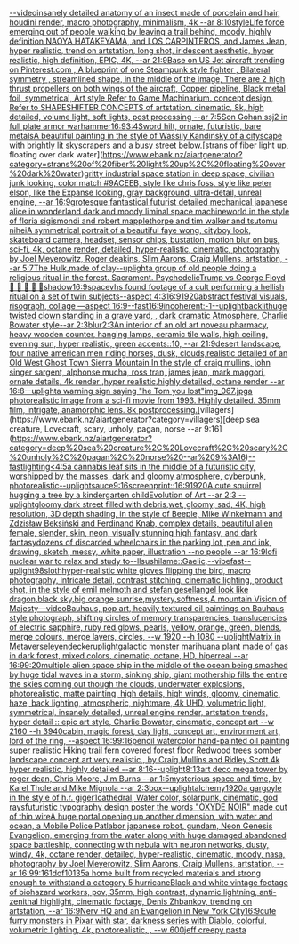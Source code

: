 [--video](https://www.ebank.nz/aiartgenerator?category=--video)[insanely detailed  anatomy  of an insect  made of  porcelain and hair, houdini render, macro photography,  minimalism, 4k --ar 8:10](https://www.ebank.nz/aiartgenerator?category=insanely%20detailed%20%20anatomy%20%20of%20an%20insect%20%20made%20of%20%20porcelain%20and%20hair%2C%20houdini%20render%2C%20macro%20photography%2C%20%20minimalism%2C%204k%20--ar%208%3A10)[style](https://www.ebank.nz/aiartgenerator?category=style)[Life force emerging out of people walking by leaving a trail behind, moody, highly definition NAOYA HATAKEYAMA, and LOS CARPINTEROS, and James Jean, hyper realistic, trend on artstation, long shot, iridescent aesthetic, hyper realistic, high definition, EPIC, 4K, --ar 21:9](https://www.ebank.nz/aiartgenerator?category=Life%20force%20emerging%20out%20of%20people%20walking%20by%20leaving%20a%20trail%20behind%2C%20moody%2C%20highly%20definition%20NAOYA%20HATAKEYAMA%2C%20and%20LOS%20CARPINTEROS%2C%20and%20James%20Jean%2C%20hyper%20realistic%2C%20trend%20on%20artstation%2C%20long%20shot%2C%20iridescent%20aesthetic%2C%20hyper%20realistic%2C%20high%20definition%2C%20EPIC%2C%204K%2C%20--ar%2021%3A9)[Base on US Jet aircraft trending on Pinterest.com , A blueprint of one Steampunk style fighter , Bilateral symmetry , streamlined shape, in the middle of the image,  There are 2 high thrust propellers on both wings of the aircraft, Copper pipeline,  Black metal foil, symmetrical,  Art style Refer to Game Machinarium.  concept design, Refer to SHAPESHIFTER CONCEPTS  of artstation, cinematic,  8k, high detailed,  volume light,  soft lights,  post processing    --ar 7:5](https://www.ebank.nz/aiartgenerator?category=Base%20on%20US%20Jet%20aircraft%20trending%20on%20Pinterest.com%20%2C%20A%20blueprint%20of%20one%20Steampunk%20style%20fighter%20%2C%20Bilateral%20symmetry%20%2C%20streamlined%20shape%2C%20in%20the%20middle%20of%20the%20image%2C%20%20There%20are%202%20high%20thrust%20propellers%20on%20both%20wings%20of%20the%20aircraft%2C%20Copper%20pipeline%2C%20%20Black%20metal%20foil%2C%20symmetrical%2C%20%20Art%20style%20Refer%20to%20Game%20Machinarium.%20%20concept%20design%2C%20Refer%20to%20SHAPESHIFTER%20CONCEPTS%20%20of%20artstation%2C%20cinematic%2C%20%208k%2C%20high%20detailed%2C%20%20volume%20light%2C%20%20soft%20lights%2C%20%20post%20processing%20%20%20%20--ar%207%3A5)[Son Gohan ssj2 in full plate armor warhammer](https://www.ebank.nz/aiartgenerator?category=Son%20Gohan%20ssj2%20in%20full%20plate%20armor%20warhammer)[16:9](https://www.ebank.nz/aiartgenerator?category=16%3A9)[3:4](https://www.ebank.nz/aiartgenerator?category=3%3A4)[Sword hilt, ornate, futuristic, bare metals](https://www.ebank.nz/aiartgenerator?category=Sword%20hilt%2C%20ornate%2C%20futuristic%2C%20bare%20metals)[A beautiful painting in the style of Wassily Kandinsky of a cityscape with brightly lit skyscrapers and a busy street below.](https://www.ebank.nz/aiartgenerator?category=A%20beautiful%20painting%20in%20the%20style%20of%20Wassily%20Kandinsky%20of%20a%20cityscape%20with%20brightly%20lit%20skyscrapers%20and%20a%20busy%20street%20below.)[strans of fiber light up, floating over dark water](https://www.ebank.nz/aiartgenerator?category=strans%20of%20fiber%20light%20up%2C%20floating%20over%20dark%20water)[gritty industrial space station in deep space, civilian junk looking, color match #9ACEEB, style like chris foss, style like peter elson, like the Expanse looking, gray background, ultra-detail, unreal engine, --ar 16:9](https://www.ebank.nz/aiartgenerator?category=gritty%20industrial%20space%20station%20in%20deep%20space%2C%20civilian%20junk%20looking%2C%20color%20match%20%239ACEEB%2C%20style%20like%20chris%20foss%2C%20style%20like%20peter%20elson%2C%20like%20the%20Expanse%20looking%2C%20gray%20background%2C%20ultra-detail%2C%20unreal%20engine%2C%20--ar%2016%3A9)[grotesque fantastical futurist detailed mechanical japanese alice in wonderland dark and moody liminal space machineworld in the style of floria sigismondi and robert mapplethorpe and tim walker and tsutomu nihei](https://www.ebank.nz/aiartgenerator?category=grotesque%20fantastical%20futurist%20detailed%20mechanical%20japanese%20alice%20in%20wonderland%20dark%20and%20moody%20liminal%20space%20machineworld%20in%20the%20style%20of%20floria%20sigismondi%20and%20robert%20mapplethorpe%20and%20tim%20walker%20and%20tsutomu%20nihei)[A symmetrical portrait of a beautiful faye wong, cityboy look, skateboard camera, headset, sensor chips, bustation, motion blur on bus, sci-fi, 4k, octane render, detailed, hyper-realistic, cinematic, photography by Joel Meyerowitz, Roger deakins, Slim Aarons, Craig Mullens, artstation, --ar 5:7](https://www.ebank.nz/aiartgenerator?category=A%20symmetrical%20portrait%20of%20a%20beautiful%20faye%20wong%2C%20cityboy%20look%2C%20skateboard%20camera%2C%20headset%2C%20sensor%20chips%2C%20bustation%2C%20motion%20blur%20on%20bus%2C%20sci-fi%2C%204k%2C%20octane%20render%2C%20detailed%2C%20hyper-realistic%2C%20cinematic%2C%20photography%20by%20Joel%20Meyerowitz%2C%20Roger%20deakins%2C%20Slim%20Aarons%2C%20Craig%20Mullens%2C%20artstation%2C%20--ar%205%3A7)[The Hulk,made of clay](https://www.ebank.nz/aiartgenerator?category=The%20Hulk%2Cmade%20of%20clay)[--uplight](https://www.ebank.nz/aiartgenerator?category=--uplight)[a group of old people doing a religious ritual in the forest. Sacrament. Psychedelic](https://www.ebank.nz/aiartgenerator?category=a%20group%20of%20old%20people%20doing%20a%20religious%20ritual%20in%20the%20forest.%20Sacrament.%20Psychedelic)[Trump vs George Floyd](https://www.ebank.nz/aiartgenerator?category=Trump%20vs%20George%20Floyd)[🥳 🎂 🐻 🎉 🎈](https://www.ebank.nz/aiartgenerator?category=%F0%9F%A5%B3%20%F0%9F%8E%82%20%F0%9F%90%BB%20%F0%9F%8E%89%20%F0%9F%8E%88)[shadow](https://www.ebank.nz/aiartgenerator?category=shadow)[16:9](https://www.ebank.nz/aiartgenerator?category=16%3A9)[space](https://www.ebank.nz/aiartgenerator?category=space)[vhs found footage of a cult performing a hellish ritual on a set of twin subjects--aspect 4:3](https://www.ebank.nz/aiartgenerator?category=vhs%20found%20footage%20of%20a%20cult%20performing%20a%20hellish%20ritual%20on%20a%20set%20of%20twin%20subjects--aspect%204%3A3)[16:9](https://www.ebank.nz/aiartgenerator?category=16%3A9)[1920](https://www.ebank.nz/aiartgenerator?category=1920)[abstract festival visuals, risograph, collage —aspect 16:9](https://www.ebank.nz/aiartgenerator?category=abstract%20festival%20visuals%2C%20risograph%2C%20collage%20%E2%80%94aspect%2016%3A9)[--fast](https://www.ebank.nz/aiartgenerator?category=--fast)[16:9](https://www.ebank.nz/aiartgenerator?category=16%3A9)[incoherent:-1](https://www.ebank.nz/aiartgenerator?category=incoherent%3A-1)[--uplight](https://www.ebank.nz/aiartgenerator?category=--uplight)[backlit](https://www.ebank.nz/aiartgenerator?category=backlit)[huge twisted clown standing in a  grave yard, ,  dark dramatic  Atmosphere, Charlie Bowater style--ar 2:3](https://www.ebank.nz/aiartgenerator?category=huge%20twisted%20clown%20standing%20in%20a%20%20grave%20yard%2C%20%2C%20%20dark%20dramatic%20%20Atmosphere%2C%20Charlie%20Bowater%20style--ar%202%3A3)[blur](https://www.ebank.nz/aiartgenerator?category=blur)[2:3](https://www.ebank.nz/aiartgenerator?category=2%3A3)[An interior of an old art noveau pharmacy, heavy wooden counter, hanging lamps, ceramic tile walls, high ceiling, evening sun, hyper realistic, green accents::10, --ar 21:9](https://www.ebank.nz/aiartgenerator?category=An%20interior%20of%20an%20old%20art%20noveau%20pharmacy%2C%20heavy%20wooden%20counter%2C%20hanging%20lamps%2C%20ceramic%20tile%20walls%2C%20high%20ceiling%2C%20evening%20sun%2C%20hyper%20realistic%2C%20green%20accents%3A%3A10%2C%20--ar%2021%3A9)[desert landscape, four native american men riding horses, dusk, clouds,realistic detailed of an Old West Ghost Town Sierra Mountain   In the style of craig mullins, john singer sargent, alphonse mucha, ross tran, james jean, mark maggori, ornate details, 4k render ,hyper realistic,highly detailed, octane render --ar 16:8](https://www.ebank.nz/aiartgenerator?category=desert%20landscape%2C%20four%20native%20american%20men%20riding%20horses%2C%20dusk%2C%20clouds%2Crealistic%20detailed%20of%20an%20Old%20West%20Ghost%20Town%20Sierra%20Mountain%20%20%20In%20the%20style%20of%20craig%20mullins%2C%20john%20singer%20sargent%2C%20alphonse%20mucha%2C%20ross%20tran%2C%20james%20jean%2C%20mark%20maggori%2C%20ornate%20details%2C%204k%20render%20%2Chyper%20realistic%2Chighly%20detailed%2C%20octane%20render%20--ar%2016%3A8)[--uplight](https://www.ebank.nz/aiartgenerator?category=--uplight)[a warning sign saying "he Tom you lost"](https://www.ebank.nz/aiartgenerator?category=a%20warning%20sign%20saying%20%22he%20Tom%20you%20lost%22)[img_067.jpg](https://www.ebank.nz/aiartgenerator?category=img_067.jpg)[a photorealistic image from a sci-fi movie from 1993. Highly detailed. 35mm film, intrigate, anamorphic lens. 8k postprocessing.](https://www.ebank.nz/aiartgenerator?category=a%20photorealistic%20image%20from%20a%20sci-fi%20movie%20from%201993.%20Highly%20detailed.%2035mm%20film%2C%20intrigate%2C%20anamorphic%20lens.%208k%20postprocessing.)[villagers](https://www.ebank.nz/aiartgenerator?category=villagers)[deep sea creature, Lovecraft, scary, unholy, pagan, norse --ar 9:16](https://www.ebank.nz/aiartgenerator?category=deep%20sea%20creature%2C%20Lovecraft%2C%20scary%2C%20unholy%2C%20pagan%2C%20norse%20--ar%209%3A16)[--fast](https://www.ebank.nz/aiartgenerator?category=--fast)[lighting](https://www.ebank.nz/aiartgenerator?category=lighting)[<4:5](https://www.ebank.nz/aiartgenerator?category=%3C4%3A5)[a cannabis leaf sits in the middle of a futuristic city, worshipped by the masses, dark and gloomy atmosphere, cyberpunk, photorealistic](https://www.ebank.nz/aiartgenerator?category=a%20cannabis%20leaf%20sits%20in%20the%20middle%20of%20a%20futuristic%20city%2C%20worshipped%20by%20the%20masses%2C%20dark%20and%20gloomy%20atmosphere%2C%20cyberpunk%2C%20photorealistic)[--uplight](https://www.ebank.nz/aiartgenerator?category=--uplight)[sauce](https://www.ebank.nz/aiartgenerator?category=sauce)[9:16](https://www.ebank.nz/aiartgenerator?category=9%3A16)[screenprint::](https://www.ebank.nz/aiartgenerator?category=screenprint%3A%3A)[16:9](https://www.ebank.nz/aiartgenerator?category=16%3A9)[1920](https://www.ebank.nz/aiartgenerator?category=1920)[A cute squirrel hugging a tree by a kindergarten child](https://www.ebank.nz/aiartgenerator?category=A%20cute%20squirrel%20hugging%20a%20tree%20by%20a%20kindergarten%20child)[Evolution of Art --ar 2:3 --uplight](https://www.ebank.nz/aiartgenerator?category=Evolution%20of%20Art%20--ar%202%3A3%20--uplight)[gloomy dark street filled with debris,wet, gloomy, sad, 4K, high resolution, 3D depth shading, in the style of Beeple, Mike Winkelmann and Zdzisław Beksiński and Ferdinand Knab, complex details, beautiful alien female, slender, skin, neon, visually stunning high fantasy, and dark fantasy](https://www.ebank.nz/aiartgenerator?category=gloomy%20dark%20street%20filled%20with%20debris%2Cwet%2C%20gloomy%2C%20sad%2C%204K%2C%20high%20resolution%2C%203D%20depth%20shading%2C%20in%20the%20style%20of%20Beeple%2C%20Mike%20Winkelmann%20and%20Zdzis%C5%82aw%20Beksi%C5%84ski%20and%20Ferdinand%20Knab%2C%20complex%20details%2C%20beautiful%20alien%20female%2C%20slender%2C%20skin%2C%20neon%2C%20visually%20stunning%20high%20fantasy%2C%20and%20dark%20fantasy)[dozens of discarded wheelchairs in the parking lot, pen and ink, drawing, sketch, messy, white paper, illustration --no people --ar 16:9](https://www.ebank.nz/aiartgenerator?category=dozens%20of%20discarded%20wheelchairs%20in%20the%20parking%20lot%2C%20pen%20and%20ink%2C%20drawing%2C%20sketch%2C%20messy%2C%20white%20paper%2C%20illustration%20--no%20people%20--ar%2016%3A9)[lofi nuclear war to relax and study to](https://www.ebank.nz/aiartgenerator?category=lofi%20nuclear%20war%20to%20relax%20and%20study%20to)[--ll](https://www.ebank.nz/aiartgenerator?category=--ll)[sushi](https://www.ebank.nz/aiartgenerator?category=sushi)[lame::](https://www.ebank.nz/aiartgenerator?category=lame%3A%3A)[Gaelic,](https://www.ebank.nz/aiartgenerator?category=Gaelic%2C)[--vibefast](https://www.ebank.nz/aiartgenerator?category=--vibefast)[--uplight](https://www.ebank.nz/aiartgenerator?category=--uplight)[98](https://www.ebank.nz/aiartgenerator?category=98)[sloth](https://www.ebank.nz/aiartgenerator?category=sloth)[hyper-realistic white gloves flipping the bird, macro photography,  intricate detail, contrast stitching, cinematic lighting, product shot, in the style of emil melmoth and stefan gesell](https://www.ebank.nz/aiartgenerator?category=hyper-realistic%20white%20gloves%20flipping%20the%20bird%2C%20macro%20photography%2C%20%20intricate%20detail%2C%20contrast%20stitching%2C%20cinematic%20lighting%2C%20product%20shot%2C%20in%20the%20style%20of%20emil%20melmoth%20and%20stefan%20gesell)[angel look like dragon,black sky,big orange sunrise,mystery,softness,A mountain Vision of Majesty—video](https://www.ebank.nz/aiartgenerator?category=angel%20look%20like%20dragon%2Cblack%20sky%2Cbig%20orange%20sunrise%2Cmystery%2Csoftness%2CA%20mountain%20Vision%20of%20Majesty%E2%80%94video)[Bauhaus, pop art, heavily textured oil paintings on Bauhaus style photograph, shifting circles of memory transparencies, translucencies of electric sapphire, ruby red glows, pearls, yellow, orange, green, blends, merge colours, merge layers, circles, --w 1920 --h 1080 --uplight](https://www.ebank.nz/aiartgenerator?category=Bauhaus%2C%20pop%20art%2C%20heavily%20textured%20oil%20paintings%20on%20Bauhaus%20style%20photograph%2C%20shifting%20circles%20of%20memory%20transparencies%2C%20translucencies%20of%20electric%20sapphire%2C%20ruby%20red%20glows%2C%20pearls%2C%20yellow%2C%20orange%2C%20green%2C%20blends%2C%20merge%20colours%2C%20merge%20layers%2C%20circles%2C%20--w%201920%20--h%201080%20--uplight)[Matrix in Metaverse](https://www.ebank.nz/aiartgenerator?category=Matrix%20in%20Metaverse)[leyendecker](https://www.ebank.nz/aiartgenerator?category=leyendecker)[uplight](https://www.ebank.nz/aiartgenerator?category=uplight)[galactic monster marihuana plant made of gas in dark forest, mixed colors, cinematic, octane, HD, hiperreal --ar 16:9](https://www.ebank.nz/aiartgenerator?category=galactic%20monster%20marihuana%20plant%20made%20of%20gas%20in%20dark%20forest%2C%20mixed%20colors%2C%20cinematic%2C%20octane%2C%20HD%2C%20hiperreal%20--ar%2016%3A9)[9:20](https://www.ebank.nz/aiartgenerator?category=9%3A20)[multiple alien space ship in the middle of the ocean being smashed by huge tidal waves in a storm, sinking ship, giant mothership fills the entire the skies coming out though the clouds, underwater explosions, photorealistic, matte painting, high details, high winds, gloomy, cinematic, haze, back lighting, atmospheric, nightmare, 4k UHD, volumetric light, symmetrical, insanely detailed, unreal engine render, artstation trends, hyper detail ::  epic art style, Charlie Bowater, cinematic, concept art  --w 2160 --h 3940](https://www.ebank.nz/aiartgenerator?category=multiple%20alien%20space%20ship%20in%20the%20middle%20of%20the%20ocean%20being%20smashed%20by%20huge%20tidal%20waves%20in%20a%20storm%2C%20sinking%20ship%2C%20giant%20mothership%20fills%20the%20entire%20the%20skies%20coming%20out%20though%20the%20clouds%2C%20underwater%20explosions%2C%20photorealistic%2C%20matte%20painting%2C%20high%20details%2C%20high%20winds%2C%20gloomy%2C%20cinematic%2C%20haze%2C%20back%20lighting%2C%20atmospheric%2C%20nightmare%2C%204k%20UHD%2C%20volumetric%20light%2C%20symmetrical%2C%20insanely%20detailed%2C%20unreal%20engine%20render%2C%20artstation%20trends%2C%20hyper%20detail%20%3A%3A%20%20epic%20art%20style%2C%20Charlie%20Bowater%2C%20cinematic%2C%20concept%20art%20%20--w%202160%20--h%203940)[cabin, magic forest, day light, concept art, environment art, lord of the ring, --aspect 16:9](https://www.ebank.nz/aiartgenerator?category=cabin%2C%20magic%20forest%2C%20day%20light%2C%20concept%20art%2C%20environment%20art%2C%20lord%20of%20the%20ring%2C%20--aspect%2016%3A9)[9:16](https://www.ebank.nz/aiartgenerator?category=9%3A16)[pencil watercolor hand-painted oil painting super realistic Hiking trail fern covered forest floor Redwood trees somber landscape concept art very realistic , by Craig Mullins and Ridley Scott 4k hyper realistic, highly detailed --ar 8:16](https://www.ebank.nz/aiartgenerator?category=pencil%20watercolor%20hand-painted%20oil%20painting%20super%20realistic%20Hiking%20trail%20fern%20covered%20forest%20floor%20Redwood%20trees%20somber%20landscape%20concept%20art%20very%20realistic%20%2C%20by%20Craig%20Mullins%20and%20Ridley%20Scott%204k%20hyper%20realistic%2C%20highly%20detailed%20--ar%208%3A16)[--uplight](https://www.ebank.nz/aiartgenerator?category=--uplight)[8:13](https://www.ebank.nz/aiartgenerator?category=8%3A13)[art deco mega tower by roger dean, Chris Moore, Jim Burns --ar 1:5](https://www.ebank.nz/aiartgenerator?category=art%20deco%20mega%20tower%20by%20roger%20dean%2C%20Chris%20Moore%2C%20Jim%20Burns%20--ar%201%3A5)[mysterious space and time, by Karel Thole and Mike Mignola --ar 2:3](https://www.ebank.nz/aiartgenerator?category=mysterious%20space%20and%20time%2C%20by%20Karel%20Thole%20and%20Mike%20Mignola%20--ar%202%3A3)[box](https://www.ebank.nz/aiartgenerator?category=box)[--uplight](https://www.ebank.nz/aiartgenerator?category=--uplight)[alchemy](https://www.ebank.nz/aiartgenerator?category=alchemy)[1920](https://www.ebank.nz/aiartgenerator?category=1920)[a gargoyle in the style of h.r. giger](https://www.ebank.nz/aiartgenerator?category=a%20gargoyle%20in%20the%20style%20of%20h.r.%20giger)[1](https://www.ebank.nz/aiartgenerator?category=1)[cathedral, Water color, solarpunk, cinematic, god rays](https://www.ebank.nz/aiartgenerator?category=cathedral%2C%20Water%20color%2C%20solarpunk%2C%20cinematic%2C%20god%20rays)[futuristic  typography design poster the words "OXYDE NOIR" made out of thin wire](https://www.ebank.nz/aiartgenerator?category=futuristic%20%20typography%20design%20poster%20the%20words%20%22OXYDE%20NOIR%22%20made%20out%20of%20thin%20wire)[A huge portal opening up another dimension, with water and ocean, a Mobile Police Patlabor japanese robot, gundam, Neon Genesis Evangelion, emerging from the water along with huge damaged abandoned space battleship, connecting with nebula with neuron networks, dusty, windy, 4k, octane render, detailed, hyper-realistic, cinematic, moody, nasa, photography by Joel Meyerowitz, Slim Aarons, Craig Mullens, artstation, --ar 16:9](https://www.ebank.nz/aiartgenerator?category=A%20huge%20portal%20opening%20up%20another%20dimension%2C%20with%20water%20and%20ocean%2C%20a%20Mobile%20Police%20Patlabor%20japanese%20robot%2C%20gundam%2C%20Neon%20Genesis%20Evangelion%2C%20emerging%20from%20the%20water%20along%20with%20huge%20damaged%20abandoned%20space%20battleship%2C%20connecting%20with%20nebula%20with%20neuron%20networks%2C%20dusty%2C%20windy%2C%204k%2C%20octane%20render%2C%20detailed%2C%20hyper-realistic%2C%20cinematic%2C%20moody%2C%20nasa%2C%20photography%20by%20Joel%20Meyerowitz%2C%20Slim%20Aarons%2C%20Craig%20Mullens%2C%20artstation%2C%20--ar%2016%3A9)[9:16](https://www.ebank.nz/aiartgenerator?category=9%3A16)[1](https://www.ebank.nz/aiartgenerator?category=1)[dof](https://www.ebank.nz/aiartgenerator?category=dof)[10135](https://www.ebank.nz/aiartgenerator?category=10135)[a home built from recycled materials and strong enough to withstand a category 5 hurricane](https://www.ebank.nz/aiartgenerator?category=a%20home%20built%20from%20recycled%20materials%20and%20strong%20enough%20to%20withstand%20a%20category%205%20hurricane)[Black and white  vintage footage of biohazard workers, pov, 35mm, high contrast, dynamic lightning, anti-zenithal highlight, cinematic footage, Denis Zhbankov, trending on artstation, --ar 16:9](https://www.ebank.nz/aiartgenerator?category=Black%20and%20white%20%20vintage%20footage%20of%20biohazard%20workers%2C%20pov%2C%2035mm%2C%20high%20contrast%2C%20dynamic%20lightning%2C%20anti-zenithal%20highlight%2C%20cinematic%20footage%2C%20Denis%20Zhbankov%2C%20trending%20on%20artstation%2C%20--ar%2016%3A9)[Nerv HQ and an Evangelion in New York City](https://www.ebank.nz/aiartgenerator?category=Nerv%20HQ%20and%20an%20Evangelion%20in%20New%20York%20City)[16:9](https://www.ebank.nz/aiartgenerator?category=16%3A9)[cute furry monsters in Pixar with star, darkness series with Diablo, colorful, volumetric lighting, 4k, photorealistic, , --w 600](https://www.ebank.nz/aiartgenerator?category=cute%20furry%20monsters%20in%20Pixar%20with%20star%2C%20darkness%20series%20with%20Diablo%2C%20colorful%2C%20volumetric%20lighting%2C%204k%2C%20photorealistic%2C%20%2C%20--w%20600)[jeff creepy pasta](https://www.ebank.nz/aiartgenerator?category=jeff%20creepy%20pasta)